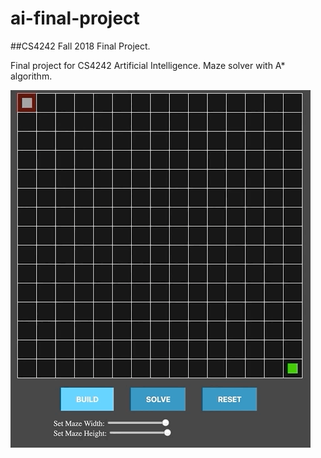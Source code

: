 # ai-final-project
##CS4242 Fall 2018 Final Project.

Final project for CS4242 Artificial Intelligence.
Maze solver with A* algorithm.

![Demo gif](screenshots/maze_demo.gif)
